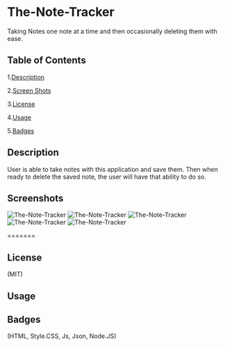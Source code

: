 # The-Note-Tracker
Taking Notes one note at a time and then occasionally deleting them with ease.


## Table of Contents

1.[Description](#Description)

2.[Screen Shots](#Screenshots)

3.[License](#License)

4.[Usage](#Usage)

5.[Badges](#Badges)

## Description
User is able to take notes with this application and save them. Then when ready to delete the saved note, the user will have that ability to do so.

## Screenshots
![The-Note-Tracker](assets/images/ss60.png)
![The-Note-Tracker](assets/images/ss61.png)
![The-Note-Tracker](assets/images/ss62.png)
![The-Note-Tracker](assets/images/ss63.png)
![The-Note-Tracker](assets/images/ss64.png)



=======

## License
(MIT)

## Usage

## Badges
(HTML, Style.CSS, Js, Json, Node.JS)
